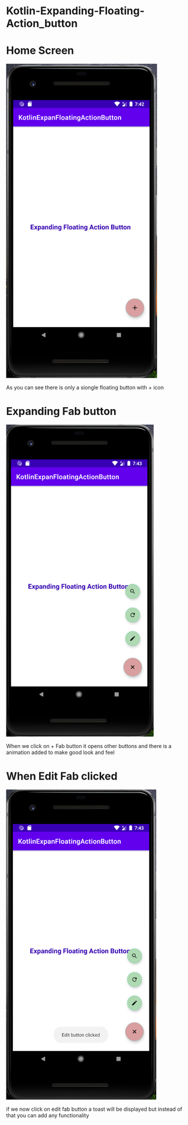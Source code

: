 # Kotlin-Expanding-Floating-Action_button

# Home Screen
![alt text](/screenshots/home.PNG)

As you can see there is only a siongle floating button with + icon 


# Expanding Fab button
![alt text](/screenshots/after_click.PNG)

When we click on + Fab button it opens other buttons and there is a animation added to make good look and feel


# When Edit Fab clicked
![alt text](/screenshots/edit_button_clicked.PNG)

if we now click on edit fab button a toast will be displayed but instead of that you can add any functionality
